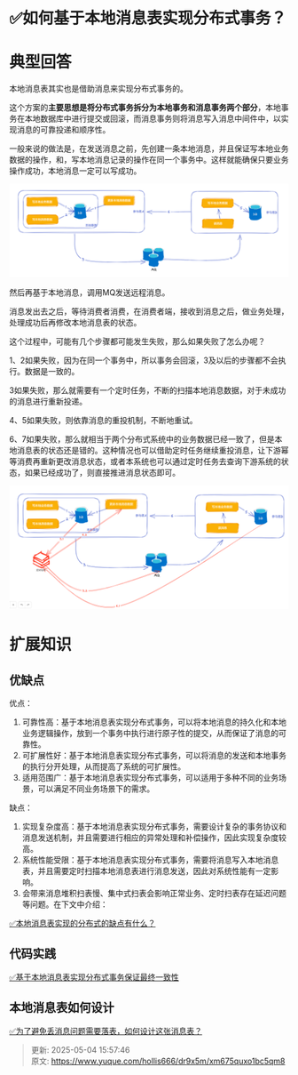 # ✅如何基于本地消息表实现分布式事务？

# 典型回答


本地消息表其实也是借助消息来实现分布式事务的。



这个方案的**主要思想是将分布式事务拆分为本地事务和消息事务两个部分**，本地事务在本地数据库中进行提交或回滚，而消息事务则将消息写入消息中间件中，以实现消息的可靠投递和顺序性。



一般来说的做法是，在发送消息之前，先创建一条本地消息，并且保证写本地业务数据的操作，和，写本地消息记录的操作在同一个事务中。这样就能确保只要业务操作成功，本地消息一定可以写成功。



![1679213543727-21ced2f1-d04e-4c36-a0f1-fd0b2912e998.png](./img/1M06k8qFuwO_QWRi/1679213543727-21ced2f1-d04e-4c36-a0f1-fd0b2912e998-367344.png)



然后再基于本地消息，调用MQ发送远程消息。



消息发出去之后，等待消费者消费，在消费者端，接收到消息之后，做业务处理，处理成功后再修改本地消息表的状态。



这个过程中，可能有几个步骤都可能发生失败，那么如果失败了怎么办呢？



1、2如果失败，因为在同一个事务中，所以事务会回滚，3及以后的步骤都不会执行。数据是一致的。



3如果失败，那么就需要有一个定时任务，不断的扫描本地消息数据，对于未成功的消息进行重新投递。



4、5如果失败，则依靠消息的重投机制，不断地重试。



6、7如果失败，那么就相当于两个分布式系统中的业务数据已经一致了，但是本地消息表的状态还是错的。这种情况也可以借助定时任务继续重投消息，让下游幂等消费再重新更改消息状态，或者本系统也可以通过定时任务去查询下游系统的状态，如果已经成功了，则直接推进消息状态即可。



![1679214074334-3c57700a-30a7-44b2-b1cd-239dc1509da2.png](./img/1M06k8qFuwO_QWRi/1679214074334-3c57700a-30a7-44b2-b1cd-239dc1509da2-536948.png)



# 扩展知识


## 优缺点


优点：

1. 可靠性高：基于本地消息表实现分布式事务，可以将本地消息的持久化和本地业务逻辑操作，放到一个事务中执行进行原子性的提交，从而保证了消息的可靠性。
2. 可扩展性好：基于本地消息表实现分布式事务，可以将消息的发送和本地事务的执行分开处理，从而提高了系统的可扩展性。
3. 适用范围广：基于本地消息表实现分布式事务，可以适用于多种不同的业务场景，可以满足不同业务场景下的需求。

缺点：

1. 实现复杂度高：基于本地消息表实现分布式事务，需要设计复杂的事务协议和消息发送机制，并且需要进行相应的异常处理和补偿操作，因此实现复杂度较高。
2. 系统性能受限：基于本地消息表实现分布式事务，需要将消息写入本地消息表，并且需要定时扫描本地消息表进行消息发送，因此对系统性能有一定影响。
3. 会带来消息堆积扫表慢、集中式扫表会影响正常业务、定时扫表存在延迟问题等问题。在下文中介绍：



[✅本地消息表实现的分布式的缺点有什么？](https://www.yuque.com/hollis666/dr9x5m/gamq6s7qf25cn332)



## 代码实践


[✅基于本地消息表实现分布式事务保证最终一致性](https://www.yuque.com/hollis666/dr9x5m/hi956hl64rr7cwx1)



## 本地消息表如何设计


[✅为了避免丢消息问题需要落表，如何设计这张消息表？](https://www.yuque.com/hollis666/dr9x5m/iw138sersv6ocx6u)



> 更新: 2025-05-04 15:57:46  
> 原文: <https://www.yuque.com/hollis666/dr9x5m/xm675quxo1bc5qm8>